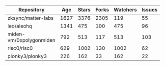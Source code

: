 | Repository       | Age | Stars | Forks | Watchers | Issues | AppCount | CommitCount | ContributorCount | Active |
|-------------------------|--------------|----------------|----------------|-------------------|-----------------|-------------------|----------------------|---------------------------|-----------------|
| zksync/matter-labs      | 1627         | 3376           | 2305           | 119               | 55              | 4                 | 12193                | 52                        | True            |
| leo/aleohq              | 1341         | 475            | 100            | 475               | 96              | 7                 | 6026                 | 31                        | True            |
| miden-vm/0xpolygonmiden | 792          | 513            | 117            | 513               | 103             | 7                 | 1943                 | 31                        | True            |
| risc0/risc0             | 629          | 1002           | 130            | 1002              | 62              | 5                 | 600                  | 39                        | True            |
| plonky3/plonky3         | 226          | 162            | 33             | 162               | 22              | 1                 | 491                  | 13                        | True            |

